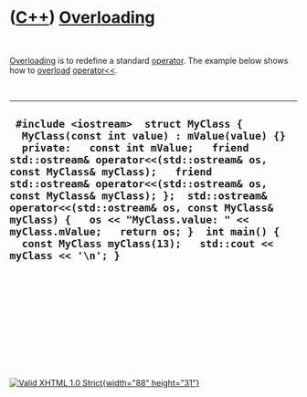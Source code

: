 



 

 

 

 

 

([C++](Cpp.htm)) [Overloading](CppOverload.htm)
===============================================

 

[Overloading](CppOverload.htm) is to redefine a standard
[operator](CppOperator.htm). The example below shows how to
[overload](CppOverload.htm)
[operator&lt;&lt;](CppOperatorStreamOut.htm).

 

  ---------------------------------------------------------------------------------------------------------------------------------------------------------------------------------------------------------------------------------------------------------------------------------------------------------------------------------------------------------------------------------------------------------------------------------------------------------------------------------------------------
  ` #include <iostream>  struct MyClass {   MyClass(const int value) : mValue(value) {}   private:   const int mValue;   friend std::ostream& operator<<(std::ostream& os, const MyClass& myClass);   friend std::ostream& operator<<(std::ostream& os, const MyClass& myClass); };  std::ostream& operator<<(std::ostream& os, const MyClass& myClass) {   os << "MyClass.value: " << myClass.mValue;   return os; }  int main() {   const MyClass myClass(13);   std::cout << myClass << '\n'; }`
  ---------------------------------------------------------------------------------------------------------------------------------------------------------------------------------------------------------------------------------------------------------------------------------------------------------------------------------------------------------------------------------------------------------------------------------------------------------------------------------------------------

 

 

 

 

 





 

[![Valid XHTML 1.0 Strict](valid-xhtml10.png){width="88"
height="31"}](http://validator.w3.org/check?uri=referer)
